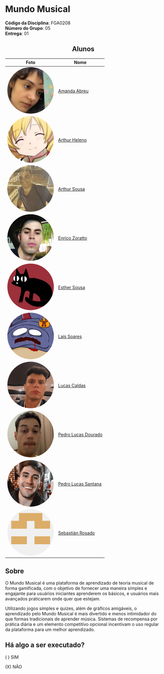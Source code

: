 # Mundo Musical

**Código da Disciplina**: FGA0208<br>
**Número do Grupo**: 05<br>
**Entrega**: 01<br>

<center>

## Alunos

|Foto| Nome |
|--|--|
|<img src= "docs/img/amanda.jpeg" width="150" height="150" style="border-radius: 75px"/>|[Amanda Abreu](https://github.com/Amandaaaaabreu)
|<img src= "docs/img/arthurh.jpeg" width="150" height="150" style="border-radius: 75px"/>|[Arthur Heleno](https://github.com/arthur-heleno)
|<img src= "docs/img/arthurs.jpeg" width="150" height="150" style="border-radius: 75px"/>|[Arthur Sousa](https://github.com/arthurrsousa)
|<img src= "docs/img/enrico.jpeg" width="150" height="150" style="border-radius: 75px"/>|[Enrico Zoratto](https://github.com/sidts)
|<img src= "docs/img/esther.png" width="150" height="150" style="border-radius: 75px"/>|[Esther Sousa](https://github.com/esthersousa)
|<img src= "docs/img/lais.png" width="150" height="150" style="border-radius: 75px"/>|[Laís Soares](https://github.com/Laisczt)
|<img src= "docs/img/lucas.jpeg" width="150" height="150" style="border-radius: 75px"/>|[Lucas Caldas](https://github.com/lucascaldasb)
|<img src= "docs/img/pedrold.png" width="150" height="150" style="border-radius: 75px"/>|[Pedro Lucas Dourado](https://github.com/lucasdray)
|<img src= "docs/img/pedrols.jpeg" width="150" height="150" style="border-radius: 75px"/>|[Pedro Lucas Santana](https://github.com/pedrolucas12)
|<img src= "docs/img/sebastian.png" width="150" height="150" style="border-radius: 75px"/>|[Sebastián Rosado](https://github.com/sebazac332)

</center>

## Sobre 

O Mundo Musical é uma plataforma de aprendizado de teoria musical de forma gamificada, com o objetivo de fornecer uma maneira símples e engajante para usuários iniciantes aprenderem os básicos, e usuários mais avançados praticarem onde quer que estejam.

Utilizando jogos símples e quizes, além de gráficos amigáveis, o aprendizado pelo Mundo Musical é mais divertido e menos intimidador do que formas tradicionais de aprender música. Sistemas de recompensa por prática diária e um elemento competitivo opcional incentivam o uso regular da plataforma para um melhor aprendizado.

## Há algo a ser executado?

( ) SIM

(X) NÃO


